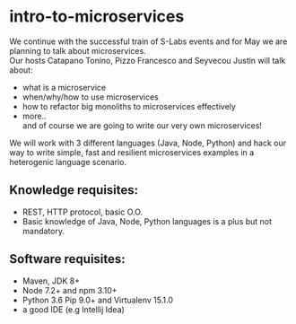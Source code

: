 # intro-to-microservices

We continue with the successful train of S-Labs events and for May we are planning to talk about microservices.  
Our hosts Catapano Tonino, Pizzo Francesco and Seyvecou Justin will talk about:  
- what is a microservice  
- when/why/how to use microservices  
- how to refactor big monoliths to microservices effectively  
- more..  
and of course we are going to write our very own microservices!  

We will work with 3 different languages (Java, Node, Python) and hack our way to write simple, fast and resilient microservices examples in a heterogenic language scenario.  


## Knowledge requisites:
- REST, HTTP protocol, basic O.O.  
- Basic knowledge of Java, Node, Python languages is a plus but not mandatory.  

## Software requisites:
- Maven, JDK 8+
- Node 7.2+ and npm 3.10+
- Python 3.6 Pip 9.0+ and Virtualenv 15.1.0
- a good IDE (e.g Intellij Idea)
